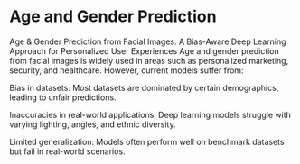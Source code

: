 # Age and Gender Prediction

Age & Gender Prediction from Facial Images: A Bias-Aware Deep Learning Approach for Personalized User Experiences
Age and gender prediction from facial images is widely used in areas such as personalized marketing, security, and healthcare. However, current models suffer from:

Bias in datasets: Most datasets are dominated by certain demographics, leading to unfair predictions.

Inaccuracies in real-world applications: Deep learning models struggle with varying lighting, angles, and ethnic diversity.

Limited generalization: Models often perform well on benchmark datasets but fail in real-world scenarios.

